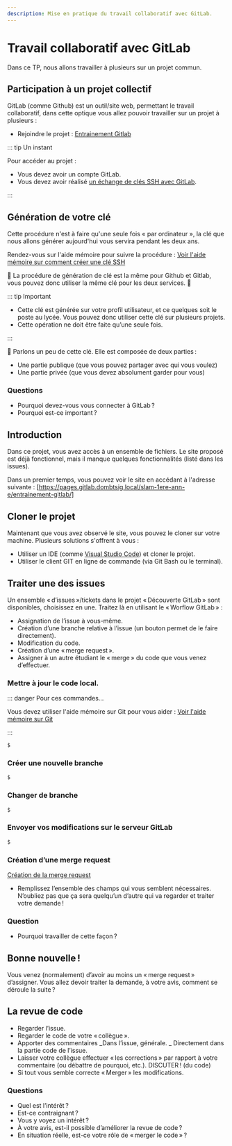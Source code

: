 ```yaml
---
description: Mise en pratique du travail collaboratif avec GitLab.
---
```


# Travail collaboratif avec GitLab

Dans ce TP, nous allons travailler à plusieurs sur un projet commun.

## Participation à un projet collectif

GitLab (comme Github) est un outil/site web, permettant le travail collaboratif, dans cette optique vous allez pouvoir travailler sur un projet à plusieurs :

- Rejoindre le projet : [Entrainement Gitlab](https://gitlab.dombtsig.local/slam-1ere-ann-e/entrainement-gitlab)

::: tip Un instant

Pour accéder au projet :

- Vous devez avoir un compte GitLab.
- Vous devez avoir réalisé [un échange de clés SSH avec GitLab](/cheatsheets/ssh-key/index.md).

:::

## Génération de votre clé

Cette procédure n'est à faire qu'une seule fois « par ordinateur », la clé que nous allons générer aujourd'hui vous servira pendant les deux ans.

Rendez-vous sur l'aide mémoire pour suivre la procédure : [Voir l'aide mémoire sur comment créer une clé SSH](/cheatsheets/ssh-key/)

🚨 La procédure de génération de clé est la même pour Github et Gitlab, vous pouvez donc utiliser la même clé pour les deux services. 🚨

::: tip Important

- Cette clé est générée sur votre profil utilisateur, et ce quelques soit le poste au lycée. Vous pouvez donc utiliser cette clé sur plusieurs projets.
- Cette opération ne doit être faite qu’une seule fois.

:::

👋 Parlons un peu de cette clé. Elle est composée de deux parties :

- Une partie publique (que vous pouvez partager avec qui vous voulez)
- Une partie privée (que vous devez absolument garder pour vous)

### Questions

- Pourquoi devez-vous vous connecter à GitLab ?
- Pourquoi est-ce important ?

## Introduction

Dans ce projet, vous avez accès à un ensemble de fichiers. Le site proposé est déjà fonctionnel, mais il manque quelques fonctionnalités (listé dans les issues).

Dans un premier temps, vous pouvez voir le site en accédant à l'adresse suivante : [https://pages.gitlab.dombtsig.local/slam-1ere-ann-e/entrainement-gitlab/]

## Cloner le projet

Maintenant que vous avez observé le site, vous pouvez le cloner sur votre machine. Plusieurs solutions s'offrent à vous :

- Utiliser un IDE (comme [Visual Studio Code](https://code.visualstudio.com/)) et cloner le projet.
- Utiliser le client GIT en ligne de commande (via Git Bash ou le terminal).

## Traiter une des issues

Un ensemble « d’issues »/tickets dans le projet « Découverte GitLab » sont disponibles, choisissez en une. Traitez là en utilisant le « Worflow GitLab » :

- Assignation de l’issue à vous-même.
- Création d’une branche relative à l’issue (un bouton permet de le faire directement).
- Modification du code.
- Création d’une « merge request ».
- Assigner à un autre étudiant le « merge » du code que vous venez d’effectuer.

### Mettre à jour le code local.

::: danger Pour ces commandes…

Vous devez utiliser l'aide mémoire sur Git pour vous aider : [Voir l'aide mémoire sur Git](/cheatsheets/git/)

:::

```sh
$ 
```

### Créer une nouvelle branche

```sh
$ 
```

### Changer de branche

```sh
$ 
```

### Envoyer vos modifications sur le serveur GitLab

```sh
$ 
```

### Création d’une merge request

[Création de la merge request](https://gitlab.dombtsig.local/slam-1ere-ann-e/entrainement-gitlab/-/merge_requests/new)

- Remplissez l’ensemble des champs qui vous semblent nécessaires. N’oubliez pas que ça sera quelqu’un d’autre qui va regarder et traiter votre demande !

### Question

- Pourquoi travailler de cette façon ?

## Bonne nouvelle !

Vous venez (normalement) d’avoir au moins un « merge request » d’assigner. Vous allez devoir traiter la demande, à votre avis, comment se déroule la suite ?

## La revue de code

- Regarder l’issue.
- Regarder le code de votre « collègue ».
- Apporter des commentaires
  _Dans l’issue, générale.
  _ Directement dans la partie code de l’issue.
- Laisser votre collègue effectuer « les corrections » par rapport à votre commentaire (ou débattre de pourquoi, etc.). DISCUTER ! (du code)
- Si tout vous semble correcte « Merger » les modifications.

### Questions

- Quel est l’intérêt ?
- Est-ce contraignant ?
- Vous y voyez un intérêt ?
- À votre avis, est-il possible d’améliorer la revue de code ?
- En situation réelle, est-ce votre rôle de « merger le code » ?